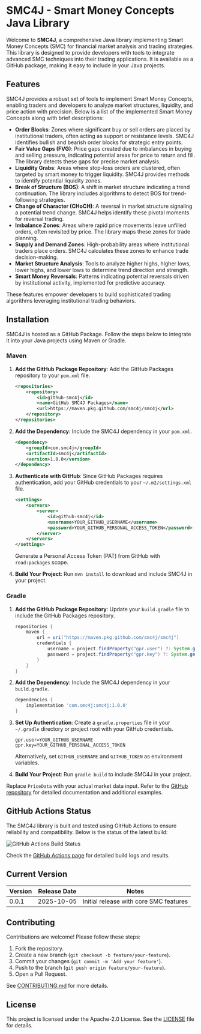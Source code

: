 # SMC4J - Smart Money Concepts Java Library

Welcome to **SMC4J**, a comprehensive Java library implementing Smart Money Concepts (SMC) for financial market analysis and trading strategies. This library is designed to provide developers with tools to integrate advanced SMC techniques into their trading applications. It is available as a GitHub package, making it easy to include in your Java projects.

## Features

SMC4J provides a robust set of tools to implement Smart Money Concepts, enabling traders and developers to analyze market structures, liquidity, and price action with precision. Below is a list of the implemented Smart Money Concepts along with brief descriptions:

- **Order Blocks**: Zones where significant buy or sell orders are placed by institutional traders, often acting as support or resistance levels. SMC4J identifies bullish and bearish order blocks for strategic entry points.
- **Fair Value Gaps (FVG)**: Price gaps created due to imbalances in buying and selling pressure, indicating potential areas for price to return and fill. The library detects these gaps for precise market analysis.
- **Liquidity Grabs**: Areas where stop-loss orders are clustered, often targeted by smart money to trigger liquidity. SMC4J provides methods to identify potential liquidity zones.
- **Break of Structure (BOS)**: A shift in market structure indicating a trend continuation. The library includes algorithms to detect BOS for trend-following strategies.
- **Change of Character (CHoCH)**: A reversal in market structure signaling a potential trend change. SMC4J helps identify these pivotal moments for reversal trading.
- **Imbalance Zones**: Areas where rapid price movements leave unfilled orders, often revisited by price. The library maps these zones for trade planning.
- **Supply and Demand Zones**: High-probability areas where institutional traders place orders. SMC4J calculates these zones to enhance trade decision-making.
- **Market Structure Analysis**: Tools to analyze higher highs, higher lows, lower highs, and lower lows to determine trend direction and strength.
- **Smart Money Reversals**: Patterns indicating potential reversals driven by institutional activity, implemented for predictive accuracy.

These features empower developers to build sophisticated trading algorithms leveraging institutional trading behaviors.

## Installation

SMC4J is hosted as a GitHub Package. Follow the steps below to integrate it into your Java projects using Maven or Gradle.

### Maven

1. **Add the GitHub Package Repository**:
   Add the GitHub Packages repository to your `pom.xml` file.

   ```xml
   <repositories>
       <repository>
           <id>github-smc4j</id>
           <name>GitHub SMC4J Packages</name>
           <url>https://maven.pkg.github.com/smc4j/smc4j</url>
       </repository>
   </repositories>
   ```

2. **Add the Dependency**:
   Include the SMC4J dependency in your `pom.xml`.

   ```xml
   <dependency>
       <groupId>com.smc4j</groupId>
       <artifactId>smc4j</artifactId>
       <version>1.0.0</version>
   </dependency>
   ```

3. **Authenticate with GitHub**:
   Since GitHub Packages requires authentication, add your GitHub credentials to your `~/.m2/settings.xml` file.

   ```xml
   <settings>
       <servers>
           <server>
               <id>github-smc4j</id>
               <username>YOUR_GITHUB_USERNAME</username>
               <password>YOUR_GITHUB_PERSONAL_ACCESS_TOKEN</password>
           </server>
       </servers>
   </settings>
   ```

   Generate a Personal Access Token (PAT) from GitHub with `read:packages` scope.

4. **Build Your Project**:
   Run `mvn install` to download and include SMC4J in your project.

### Gradle

1. **Add the GitHub Package Repository**:
   Update your `build.gradle` file to include the GitHub Packages repository.

   ```gradle
   repositories {
       maven {
           url = uri("https://maven.pkg.github.com/smc4j/smc4j")
           credentials {
               username = project.findProperty("gpr.user") ?: System.getenv("GITHUB_USERNAME")
               password = project.findProperty("gpr.key") ?: System.getenv("GITHUB_TOKEN")
           }
       }
   }
   ```

2. **Add the Dependency**:
   Include the SMC4J dependency in your `build.gradle`.

   ```gradle
   dependencies {
       implementation 'com.smc4j:smc4j:1.0.0'
   }
   ```

3. **Set Up Authentication**:
   Create a `gradle.properties` file in your `~/.gradle` directory or project root with your GitHub credentials.

   ```properties
   gpr.user=YOUR_GITHUB_USERNAME
   gpr.key=YOUR_GITHUB_PERSONAL_ACCESS_TOKEN
   ```

   Alternatively, set `GITHUB_USERNAME` and `GITHUB_TOKEN` as environment variables.

4. **Build Your Project**:
   Run `gradle build` to include SMC4J in your project.

Replace `PriceData` with your actual market data input. Refer to the [GitHub repository](https://github.com/smc4j/smc4j) for detailed documentation and additional examples.

## GitHub Actions Status

The SMC4J library is built and tested using GitHub Actions to ensure reliability and compatibility. Below is the status of the latest build:

![GitHub Actions Build Status](https://github.com/smc4j/smc4j/actions/workflows/gradle-build.yml/badge.svg)

Check the [GitHub Actions page](https://github.com/smc4j/smc4j/actions) for detailed build logs and results.

## Current Version

| Version | Release Date | Notes |
|---------|--------------|-------|
| 0.0.1   | 2025-10-05   | Initial release with core SMC features |

## Contributing

Contributions are welcome! Please follow these steps:
1. Fork the repository.
2. Create a new branch (`git checkout -b feature/your-feature`).
3. Commit your changes (`git commit -m 'Add your feature'`).
4. Push to the branch (`git push origin feature/your-feature`).
5. Open a Pull Request.

See [CONTRIBUTING.md](CONTRIBUTE.md) for more details.

## License

This project is licensed under the Apache-2.0 License. See the [LICENSE](LICENSE) file for details.
